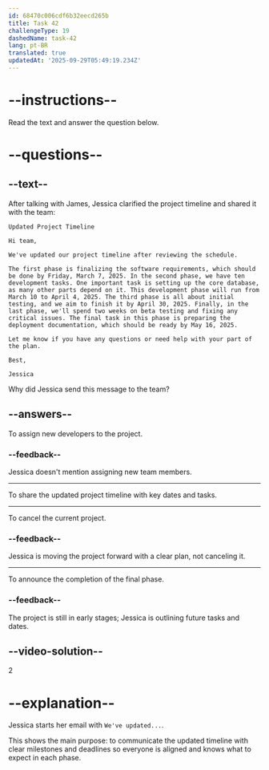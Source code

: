 ```yaml
---
id: 68470c006cdf6b32eecd265b
title: Task 42
challengeType: 19
dashedName: task-42
lang: pt-BR
translated: true
updatedAt: '2025-09-29T05:49:19.234Z'
---
```


<!-- READING -->

# --instructions--

Read the text and answer the question below.

# --questions--

## --text--

After talking with James, Jessica clarified the project timeline and shared it with the team:

`Updated Project Timeline`

`Hi team,`

`We've updated our project timeline after reviewing the schedule.`

`The first phase is finalizing the software requirements, which should be done by Friday, March 7, 2025. In the second phase, we have ten development tasks. One important task is setting up the core database, as many other parts depend on it. This development phase will run from March 10 to April 4, 2025. The third phase is all about initial testing, and we aim to finish it by April 30, 2025. Finally, in the last phase, we'll spend two weeks on beta testing and fixing any critical issues. The final task in this phase is preparing the deployment documentation, which should be ready by May 16, 2025.`

`Let me know if you have any questions or need help with your part of the plan.`

`Best,`

`Jessica`

Why did Jessica send this message to the team?

## --answers--

To assign new developers to the project.

### --feedback--

Jessica doesn't mention assigning new team members.

---

To share the updated project timeline with key dates and tasks.

---

To cancel the current project.

### --feedback--

Jessica is moving the project forward with a clear plan, not canceling it.

---

To announce the completion of the final phase.

### --feedback--

The project is still in early stages; Jessica is outlining future tasks and dates.

## --video-solution--

2

# --explanation--

Jessica starts her email with `We've updated...`.

This shows the main purpose: to communicate the updated timeline with clear milestones and deadlines so everyone is aligned and knows what to expect in each phase.
